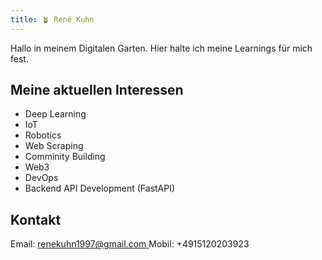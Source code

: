 ```yaml
---
title: 🪴 René Kuhn
---
```

Hallo in meinem Digitalen Garten.
Hier halte ich meine Learnings für mich fest.

## Meine aktuellen Interessen
 - Deep Learning 
 - IoT 
 - Robotics
 - Web Scraping 
 - Comminity Building
 - Web3
 - DevOps 
 - Backend API Development (FastAPI)


## Kontakt 
Email: [renekuhn1997@gmail.com ](mailto:renekuhn1997@gmail.com)
Mobil: +4915120203923 